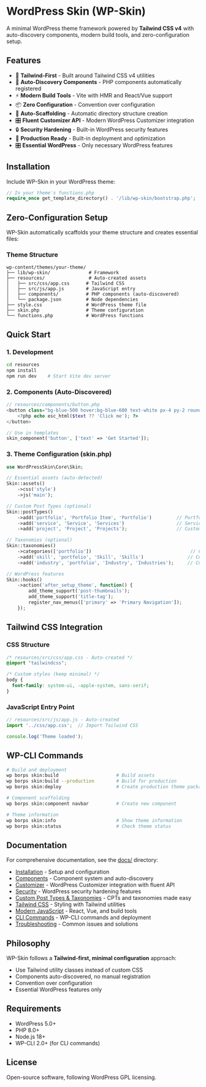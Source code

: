 # WordPress Skin (WP-Skin)

A minimal WordPress theme framework powered by **Tailwind CSS v4** with auto-discovery components, modern build tools, and zero-configuration setup.

## Features

- 🎨 **Tailwind-First** - Built around Tailwind CSS v4 utilities
- 🧩 **Auto-Discovery Components** - PHP components automatically registered
- ⚡ **Modern Build Tools** - Vite with HMR and React/Vue support
- 📦 **Zero Configuration** - Convention over configuration
- 🔧 **Auto-Scaffolding** - Automatic directory structure creation
- 🎛️ **Fluent Customizer API** - Modern WordPress Customizer integration
- 🔒 **Security Hardening** - Built-in WordPress security features
- 🚀 **Production Ready** - Built-in deployment and optimization
- 🎛️ **Essential WordPress** - Only necessary WordPress features

## Installation

Include WP-Skin in your WordPress theme:

```php
// In your theme's functions.php
require_once get_template_directory() . '/lib/wp-skin/bootstrap.php';
```

## Zero-Configuration Setup

WP-Skin automatically scaffolds your theme structure and creates essential files:

### Theme Structure
```
wp-content/themes/your-theme/
├── lib/wp-skin/              # Framework
├── resources/                # Auto-created assets
│   ├── src/css/app.css      # Tailwind CSS
│   ├── src/js/app.js        # JavaScript entry
│   ├── components/          # PHP components (auto-discovered)
│   └── package.json         # Node dependencies
├── style.css                # WordPress theme file
├── skin.php                 # Theme configuration
└── functions.php            # WordPress functions
```

## Quick Start

### 1. Development
```bash
cd resources
npm install
npm run dev    # Start Vite dev server
```

### 2. Components (Auto-Discovered)
```php
// resources/components/button.php
<button class="bg-blue-500 hover:bg-blue-600 text-white px-4 py-2 rounded">
    <?php echo esc_html($text ?? 'Click me'); ?>
</button>
```

```php
// Use in templates
skin_component('button', ['text' => 'Get Started']);
```

### 3. Theme Configuration (skin.php)
```php
use WordPressSkin\Core\Skin;

// Essential assets (auto-detected)
Skin::assets()
    ->css('style')
    ->js('main');

// Custom Post Types (optional)
Skin::postTypes()
    ->add('portfolio', 'Portfolio Item', 'Portfolio')         // Portfolio post type
    ->add('service', 'Service', 'Services')                   // Services post type
    ->add('project', 'Project', 'Projects');                  // Custom project post type

// Taxonomies (optional)
Skin::taxonomies()
    ->categories(['portfolio'])                                    // Categories for portfolio
    ->add('skill', 'portfolio', 'Skill', 'Skills')                // Custom skill taxonomy
    ->add('industry', 'portfolio', 'Industry', 'Industries');     // Custom industry taxonomy

// WordPress features
Skin::hooks()
    ->action('after_setup_theme', function() {
        add_theme_support('post-thumbnails');
        add_theme_support('title-tag');
        register_nav_menus(['primary' => 'Primary Navigation']);
    });
```

## Tailwind CSS Integration

### CSS Structure
```css
/* resources/src/css/app.css - Auto-created */
@import "tailwindcss";

/* Custom styles (keep minimal) */
body {
  font-family: system-ui, -apple-system, sans-serif;
}
```

### JavaScript Entry Point
```javascript
// resources/src/js/app.js - Auto-created
import '../css/app.css';  // Import Tailwind CSS

console.log('Theme loaded');
```

## WP-CLI Commands

```bash
# Build and deployment
wp borps skin:build                     # Build assets
wp borps skin:build --production        # Build for production
wp borps skin:deploy                    # Create production theme package

# Component scaffolding
wp borps skin:component navbar          # Create new component

# Theme information
wp borps skin:info                      # Show theme information
wp borps skin:status                    # Check theme status
```

## Documentation

For comprehensive documentation, see the [docs/](docs/) directory:

- [Installation](docs/installation.md) - Setup and configuration
- [Components](docs/components.md) - Component system and auto-discovery
- [Customizer](docs/customizer.md) - WordPress Customizer integration with fluent API
- [Security](docs/security.md) - WordPress security hardening features
- [Custom Post Types & Taxonomies](docs/post-types-taxonomies.md) - CPTs and taxonomies made easy
- [Tailwind CSS](docs/tailwind.md) - Styling with Tailwind utilities
- [Modern JavaScript](docs/javascript.md) - React, Vue, and build tools
- [CLI Commands](docs/cli.md) - WP-CLI commands and deployment
- [Troubleshooting](docs/troubleshooting.md) - Common issues and solutions

## Philosophy

WP-Skin follows a **Tailwind-first, minimal configuration** approach:
- Use Tailwind utility classes instead of custom CSS
- Components auto-discovered, no manual registration
- Convention over configuration
- Essential WordPress features only

## Requirements

- WordPress 5.0+
- PHP 8.0+
- Node.js 18+
- WP-CLI 2.0+ (for CLI commands)

## License

Open-source software, following WordPress GPL licensing.
